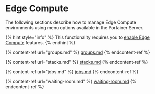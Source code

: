 # Edge Compute

The following sections describe how to manage Edge Compute environments using menu options available in the Portainer Server.

{% hint style="info" %}
This functionality requires you to [enable Edge Compute](../../admin/settings/edge/) features.
{% endhint %}

{% content-ref url="groups.md" %}
[groups.md](groups.md)
{% endcontent-ref %}

{% content-ref url="stacks.md" %}
[stacks.md](stacks.md)
{% endcontent-ref %}

{% content-ref url="jobs.md" %}
[jobs.md](jobs.md)
{% endcontent-ref %}

{% content-ref url="waiting-room.md" %}
[waiting-room.md](waiting-room.md)
{% endcontent-ref %}

